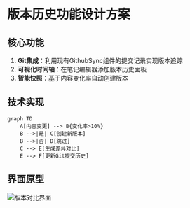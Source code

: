 # 版本历史功能设计方案

## 核心功能
1. **Git集成**：利用现有GithubSync组件的提交记录实现版本追踪
2. **可视化时间轴**：在笔记编辑器添加版本历史面板
3. **智能快照**：基于内容变化率自动创建版本

## 技术实现
```mermaid
graph TD
    A[内容变更] --> B{变化率>10%}
    B -->|是| C[创建新版本]
    B -->|否| D[跳过]
    C --> E[生成差异对比]
    E --> F[更新Git提交历史]
```

## 界面原型
![版本对比界面](https://via.placeholder.com/600x400?text=版本对比界面)